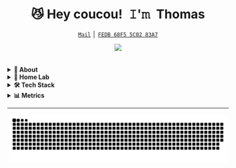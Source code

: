 <!-- Title -->
<h1 align="center" title="...fine, continue now :)">😼 Hey coucou! 𝙸'𝚖 Thomas</h1>

<!-- Contact and keys -->
<p align="center">
<a href="mailto:t.boulanger456@gmail.com" title="Email Address"><code>Mail</code></a> │ <a href="https://keybase.io/aliciasykes/pgp_keys.asc?fingerprint=0688f8d34587d954e9e51fb8fedb68f55c0283a7" title="PGP Public Key"><code>FEDB 68F5 5C02 83A7</code></a>
</p>

<!-- Socials -->
<p align="center">
   <kbd>
  <a href="https://www.linkedin.com/in/thomas-boulanger-23b9b56a/" title="LinkedIn - Thomas Boulanger"><img src="https://img.shields.io/badge/-thomas--boulanger--23b9b56a-00acee?style=flat&logo=Twitter&logoColor=white" /></a>
  </kbd>
</p>


   <br>
   
<!-- About Section -->
<details>
  <summary><b>🍓 About</b></summary>
    <p>
      
<blockquote>

Hello there,

I DevOps engineer based in Lille France.

Otherwise, I love pasta with parmezan!

</blockquote>
    
----
  
  </p>
</details>
  
<!-- Tech Stack -->  
<details>
  <summary><b>🧪 Home Lab</b></summary>
    <p>

<blockquote>
I use Proxmox Os as a hypervisor for my K8S instance.

All components are infra-as-code, show repositories : 

- [![packer-home](https://img.shields.io/static/v1?label=&message=Packer&color=343434&logo=github&logoColor=FFFFFF)](https://github.com/zareefy/packer-home/) Build Qemu image for hypervisor
- [![terraform-home](https://img.shields.io/static/v1?label=&message=Terraform&color=343434&logo=github&logoColor=FFFFFF)](https://github.com/zareefy/terraform-home/) Provison Qemu image as virtual machine on hypervisor
- [![ansible-home](https://img.shields.io/static/v1?label=&message=Ansible&color=343434&logo=github&logoColor=FFFFFF)](https://github.com/zareefy/ansible-home/) Install k8s and requirements
- [![docker-home](https://img.shields.io/static/v1?label=&message=Docker&color=343434&logo=github&logoColor=FFFFFF)](https://github.com/zareefy/docker-home/) Build image for k8s
- [![k8s-home](https://img.shields.io/static/v1?label=&message=k8s&color=343434&logo=github&logoColor=FFFFFF)](https://github.com/zareefy/k8s-home/) Deploy services on k8s


----      

  </p>
</details>

<!-- Tech Stack -->  
<details>
  <summary><b>🛠️ Tech Stack</b></summary>
    <p>

| **Category** | **Technologies** |
| - | - |
**Core** |  [![Python](https://img.shields.io/static/v1?label=&message=Python&color=3C78A9&logo=python&logoColor=FFFFFF)](https://www.python.org/) [![Go](https://img.shields.io/static/v1?label=&message=Go&color=00ADD8&logo=go&logoColor=FFFFFF)](https://go.dev/)
**Cloud** | [![Azure](https://img.shields.io/static/v1?label=&message=Azure&color=0078D4&logo=microsoftazure&logoColor=FFFFFF)](https://azure.microsoft.com/) [![Google](https://img.shields.io/static/v1?label=&message=Google&color=0078D4&logo=google&logoColor=FFFFFF)](https://cloud.google.com/)
**DevOps** | [![Docker](https://img.shields.io/static/v1?label=&message=Docker&color=2496ED&logo=docker&logoColor=FFFFFF)](https://docker.com/) [![Docker Swarm](https://img.shields.io/static/v1?label=&message=DockerSwarm&color=2416ED&logo=dockerswarm&logoColor=FFFFFF)](https://docker.com/) [![Ansible](https://img.shields.io/static/v1?label=&message=Ansible&color=EE0000&logo=ansible&logoColor=FFFFFF)](https://www.ansible.com/) [![Tekton](https://img.shields.io/static/v1?label=&message=Tekton&color=347434&logo=tekton&logoColor=FFFFFF)](https://tekton.com/) [![Gitlab](https://img.shields.io/static/v1?label=&message=Gitlab&color=243438&logo=gitlab&logoColor=FFFFFF)](https://gitlab.com/) [![Github](https://img.shields.io/static/v1?label=&message=Github&color=343434&logo=github&logoColor=FFFFFF)](https://github.com/)  [![Kubernetes](https://img.shields.io/static/v1?label=&message=Kubernetes&color=143434&logo=kubernetes&logoColor=FFFFFF)](https://kubernetes.com/)  [![ArgoCD](https://img.shields.io/static/v1?label=&message=ArgoCD&color=316434&logo=argocd&logoColor=FFFFFF)](https://argocd.com/) [![Jenkins](https://img.shields.io/static/v1?label=&message=Jenkins&color=AA0000&logo=jenkins&logoColor=FFFFFF)](https://jenkins.com/) [![Terraform](https://img.shields.io/static/v1?label=&message=Terraform&color=343434&logo=terraform&logoColor=FFFFFF)](https://terraform.com/) [![Packer](https://img.shields.io/static/v1?label=&message=Packer&color=143434&logo=packer&logoColor=FFFFFF)](https://packer.com/) [![Novops](https://img.shields.io/static/v1?label=&message=Novops&color=343434&logo=novops&logoColor=FFFFFF)](https://novops.com/)
**Observability** | [![Grafana](https://img.shields.io/static/v1?label=&message=Grafana&color=FCC624&logo=grafana&logoColor=FFFFFF)](https://grafana.com/) [![Logstash](https://img.shields.io/static/v1?label=&message=Logstash&color=4EAA25&logo=logstash&logoColor=FFFFFF)](https://logstash.com) [![InfluxDB](https://img.shields.io/static/v1?label=&message=InfluxDB&color=000000&logo=influxdb&logoColor=FFFFFF)](https://influxdb.com)  [![Beats](https://img.shields.io/static/v1?label=&message=Beats&color=343434&logo=beats&logoColor=FFFFFF)](https://beats.com/)[![Elasticsearch](https://img.shields.io/static/v1?label=&message=Elasticsearch&color=343434&logo=Eelasticsearch&logoColor=FFFFFF)](https://elasticsearch.com/)
**Misc** | [![Linux](https://img.shields.io/static/v1?label=&message=Linux&color=FCC624&logo=linux&logoColor=FFFFFF)](https://www.linux.org/) [![Bash](https://img.shields.io/static/v1?label=&message=Bash&color=4EAA25&logo=gnubash&logoColor=FFFFFF)](https://www.gnu.org/software/bash/) [![Markdown](https://img.shields.io/static/v1?label=&message=Markdown&color=000000&logo=markdown&logoColor=FFFFFF)](https://en.wikipedia.org/wiki/Markdown)  [![Excalidraw](https://img.shields.io/static/v1?label=&message=Excalidraw&color=343434&logo=excalidraw&logoColor=FFFFFF)](https://excalidraw.com/)
**Editors** | [![Vim](https://img.shields.io/static/v1?label=&message=Vim&color=019733&logo=vim&logoColor=FFFFFF)](https://www.vim.org/) [![VS Code](https://img.shields.io/static/v1?label=&message=VS%20Code&color=9013FE&logo=visualstudiocode&logoColor=FFFFFF)](https://code.visualstudio.com/)

----      

  </p>
</details>
  


<!-- Metrics -->
<details>
  <summary><b>📊 Metrics</b></summary>
    <p>

<a href="https://github.com/Lissy93/Lissy93/blob/master/METRICS.md">
   <img  width="400" src="https://raw.githubusercontent.com/zareefy/zareefy/master/assets/metrics/summary.svg" alt="General Stats">
   <img  width="400" src="https://raw.githubusercontent.com/zareefy/zareefy/master/assets/metrics/habits.svg" alt="Coding Habits">
</a>
<br /><br /><br />
       

</p>
</details>


----

</p>
</details>

<!-- Snek -->   
<p align="center">
<a href="https://gitstar-ranking.com/zareefy" title="Snek 🐍"><img width="500" src="https://raw.githubusercontent.com/zareefy/zareefy/master/assets/github-snake.svg" /></a>
</p>

<!--

<details>
  <summary><b>PGP</b></summary>
    <p align="center">

```
-----BEGIN PGP PUBLIC KEY BLOCK-----

mQGNBGKCma8BDADsDvjCusJDi/WHgKaCeI4uX7Nc/ziaz34VHDNExptI1YfHK9VE
XmjQNxKM5iPFJplZkIMApu7pRJnLwX7+xwWJtmZ3Ld5/UPogs93bQ0PR4Cha8ufk
kcj+WOmU4o5FBES2lTqckj3JlxpnfVN1+IozeTGf6RiPFiXgyG1D4XnElUtLJ4d/
6oNMUClve+zlmZkiXfncIBbCEJnB5PvEalOm5EwUE3G7+a2MGk+W3ITUuj89OkKx
2mLl9YW/vUiX8ejUvMblyFyEt+QDrSRoKBNEmb/pqKQDLV8PUjC3okKVSmq7oHHN
XK5kfXAVi4bkVCuElnq64XTaowN3K0sU36ZAOxNb7qILEd6BJ9ueUmqD7KxKja80
O54L7i3D0C0f4qSA60sq8dkvFBds04P75svbgvl7fBOhNGCbym9LXAwHnXutx5BX
BTmBw7KE69jE4yPT3SX25fGeTfHEQgTOO5PyW3u6ElPxG91u9phFh1UJ5E1A5DBz
9RVL+XUZRwFnjIcAEQEAAbQrVGhvbWFzIEJvdWxhbmdlciA8dC5ib3VsYW5nZXI0
NTZAZ21haWwuY29tPokB1AQTAQoAPhYhBKjI/+EMUkecuuwAfchjk+VDi2ktBQJi
gpmvAhsDBQkDwmcABQsJCAcCBhUKCQgLAgQWAgMBAh4BAheAAAoJEMhjk+VDi2kt
BkcMAJPQ2OCJl3ZL4/sak38FhhBLaVal+BK2LzhTTeFsxHZN0Zubr3UipDnVlTGF
H/s7a6KonS5I+hzYGRZW01jLrRZrEnfu4d7qmQxABp2Xd8PtaKByLPDQMI5wYEge
EGAMG64LURtiysJzWsGGdAUtaNc9Ej5FPdeupDELPtyZvaP8yz4cNJmg2xFFSEgb
9C1Mc7IqVUUI3Lmww277Vxk8hmp65FUHb+GR/uYc9V/j/hN0kQIyJ5gaSefNY6fV
HwikqOXAhA9NTUBA8dW9ZRTEDv4La4vp66ry3bHv+k35PhsQZH1svn8/siqbJvja
ENmCiq/a+UClvmrnkvj0LLOO1E6rDUrldlQW5KJlD22LfGMkPLeN/PbjcrDi+iks
o8hSbxaexlACIDo3wzEGfSo/XzK6+kGiSwPd0Z6h9jW2BeDvmNfPvEV0Pmi7jiCO
J+ZSDc/9+gM53d3kXemal43bqqsRDrmna0BSZ+kS6ePIyWiXIgEa5FBj42hH0/3m
TH2tkbkBjQRigpmvAQwAu5pbxJZLEMEU0rfPT9J1P6zHjS/ZXqd+p4PctNrSD/Gs
XOHPEPsBjTS1J3NSmoEup8XFrbQvuBDmYa8PDE87+fvW7osJjO59FDobkwwBFj1v
B+q2HbLx/wQbxqPDZ0dEc5qPnN8IJouX36RMWGTHn8ayxJmjVgL2AyfpKDgmbeKw
BaXp/aSnXk4oKbzjonjLAlxCXurbY8a44bl93VWSiRn5K+062Xvj3vnyqvJ+YgsX
KbF6A1Dt6GLrZVWKgm8he4dXsRaU0iXwVMAGrUUOu99a/Ony3GEtoGXeDgfnIan8
RxQWjXfqP8NMJnnhcqWaXdQSHQzaUTDVPH3rceB8u51PvMF/4eA8SQPRf9139YKi
rT6u9oQBZl8Zi1Z2IwiHS2LTfRt6oUG2jGj1THXR+wNs2tICZEJuMDA1bxWdLCVG
U+M2rt/UAP34PnCRw9zfIZLARVgThJtuOKw9PGRYetaSpqTcwfxShANYSrc+2MB7
Kx0nubZUuMfE3z2MAR4RABEBAAGJAbwEGAEKACYWIQSoyP/hDFJHnLrsAH3IY5Pl
Q4tpLQUCYoKZrwIbDAUJA8JnAAAKCRDIY5PlQ4tpLVIBDACq6nEeSrvUesbFtnWO
OCY9FNE/5jeYXfzUqd+66EGL8vkRIUwfeXeUveqDuoEx2GIyrQMat0DZ5oiBJy2S
jcc4FlIIqRNEn581Tx8XjR2GdLvFgh7cm5jtLBtynkNnWItcrnJJKGltSyCm1eeV
olbuQu+17K35zT3XN+Lhju+Ta3yy84uwdO7fdeulDPyM/8Z7r07cYK9rZCHzJ3in
0YX5OH9xmSV8UNINAT5zyLhb/MX63TWZ2WbgZgYMSp0BidL0WPUKN9VnAw+AdGTB
Zfw1TIFWymBt8WfDCKr2QDiU4az4feX2dzd5ZKEMVn63D3reoUwxtMNaxSELyEpO
3jt/AZEIH7BpopH8hpnTY9Q93eO1g4yI8dFRSBQF2tuNMwVHV8cqC+Ck70WmHKPW
YEaAPuIDWFuXoTxFtIdnQBeW70Wur1B2AGv+3FK2CDcuQSePTg81pZKIwHPPDAcv
2Etqf04I24saWwn+P/D0vG56uTx5tnMYkTq7ysTAY+dgEZA=
=rIPd
-----END PGP PUBLIC KEY BLOCK-----
```
  
  </p>
</details>

-->